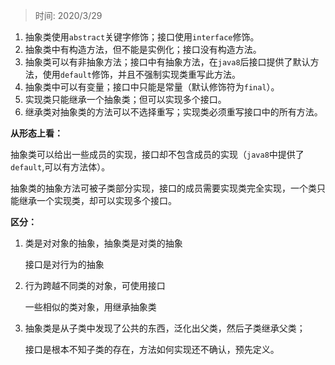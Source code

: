 > 时间: 2020/3/29

1. 抽象类使用`abstract`关键字修饰；接口使用`interface`修饰。
2. 抽象类中有构造方法，但不能是实例化；接口没有构造方法。
3. 抽象类可以有非抽象方法；接口中有抽象方法，在`java8`后接口提供了默认方法，使用`default`修饰，并且不强制实现类重写此方法。
4. 抽象类中可以有变量；接口中只能是常量（默认修饰符为`final`）。
5. 实现类只能继承一个抽象类；但可以实现多个接口。
6. 继承类对抽象类的方法可以不选择重写；实现类必须重写接口中的所有方法。

**从形态上看：**

抽象类可以给出一些成员的实现，接口却不包含成员的实现（`java8`中提供了`default`,可以有方法体）。

抽象类的抽象方法可被子类部分实现，接口的成员需要实现类完全实现，一个类只能继承一个实现类，却可以实现多个接口。

**区分：**

1. 类是对对象的抽象，抽象类是对类的抽象

   接口是对行为的抽象

2. 行为跨越不同类的对象，可使用接口

   一些相似的类对象，用继承抽象类

3. 抽象类是从子类中发现了公共的东西，泛化出父类，然后子类继承父类；

   接口是根本不知子类的存在，方法如何实现还不确认，预先定义。